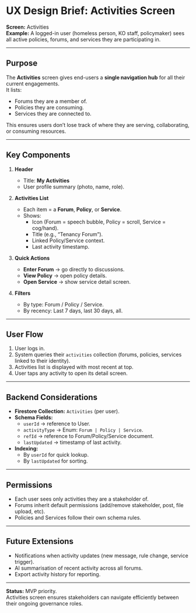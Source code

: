 # UX Design Brief: Activities Screen

**Screen:** Activities  
**Example:** A logged-in user (homeless person, KO staff, policymaker) sees all active policies, forums, and services they are participating in.  

---

## Purpose
The **Activities** screen gives end-users a **single navigation hub** for all their current engagements.  
It lists:
- Forums they are a member of.  
- Policies they are consuming.  
- Services they are connected to.  

This ensures users don’t lose track of where they are serving, collaborating, or consuming resources.  

---

## Key Components

1. **Header**
   - Title: **My Activities**  
   - User profile summary (photo, name, role).  

2. **Activities List**
   - Each item = a **Forum**, **Policy**, or **Service**.  
   - Shows:
     - Icon (Forum = speech bubble, Policy = scroll, Service = cog/hand).  
     - Title (e.g., “Tenancy Forum”).  
     - Linked Policy/Service context.  
     - Last activity timestamp.  

3. **Quick Actions**
   - **Enter Forum** → go directly to discussions.  
   - **View Policy** → open policy details.  
   - **Open Service** → show service detail screen.  

4. **Filters**
   - By type: Forum / Policy / Service.  
   - By recency: Last 7 days, last 30 days, all.  

---

## User Flow
1. User logs in.  
2. System queries their `activities` collection (forums, policies, services linked to their identity).  
3. Activities list is displayed with most recent at top.  
4. User taps any activity to open its detail screen.  

---

## Backend Considerations
- **Firestore Collection:** `Activities` (per user).  
- **Schema Fields:**
  - `userId` → reference to User.  
  - `activityType` → Enum: `Forum | Policy | Service`.  
  - `refId` → reference to Forum/Policy/Service document.  
  - `lastUpdated` → timestamp of last activity.  
- **Indexing:**  
  - By `userId` for quick lookup.  
  - By `lastUpdated` for sorting.  

---

## Permissions
- Each user sees only activities they are a stakeholder of.  
- Forums inherit default permissions (add/remove stakeholder, post, file upload, etc).  
- Policies and Services follow their own schema rules.  

---

## Future Extensions
- Notifications when activity updates (new message, rule change, service trigger).  
- AI summarisation of recent activity across all forums.  
- Export activity history for reporting.  

---

**Status:** MVP priority.  
Activities screen ensures stakeholders can navigate efficiently between their ongoing governance roles.
